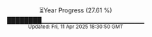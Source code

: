 <p align="center">
⏳Year Progress (27.61 %) <br>
████████▁▁▁▁▁▁▁▁▁▁▁▁▁▁▁▁▁▁▁▁▁▁ <br>
<sub>Updated: Fri, 11 Apr 2025 18:30:50 GMT</sub>
</p>

